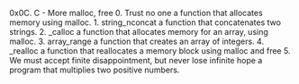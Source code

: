0x0C. C - More malloc, free
	0. Trust no one
a function that allocates memory using malloc.
	1. string_nconcat
a function that concatenates two strings.
	2. _calloc
a function that allocates memory for an array, using malloc.
	3. array_range
a function that creates an array of integers.
	4. _realloc
a function that reallocates a memory block using malloc and free
	5. We must accept finite disappointment, but never lose infinite hope
a program that multiplies two positive numbers.
